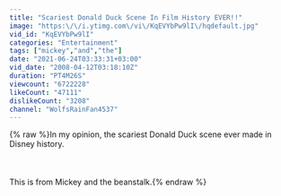 ```yaml
---
title: "Scariest Donald Duck Scene In Film History EVER!!"
image: "https:\/\/i.ytimg.com\/vi\/KqEVYbPw9lI\/hqdefault.jpg"
vid_id: "KqEVYbPw9lI"
categories: "Entertainment"
tags: ["mickey","and","the"]
date: "2021-06-24T03:33:31+03:00"
vid_date: "2008-04-12T03:18:10Z"
duration: "PT4M26S"
viewcount: "6722228"
likeCount: "47111"
dislikeCount: "3208"
channel: "WolfsRainFan4537"
---
```

{% raw %}In my opinion, the scariest Donald Duck scene ever made in Disney history.<br /><br /><br /><br />This is from Mickey and the beanstalk.{% endraw %}
